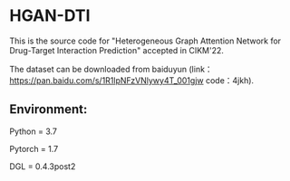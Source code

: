 # HGAN-DTI

This is the source code for "Heterogeneous Graph Attention Network for Drug-Target Interaction Prediction" accepted in CIKM'22.

The dataset can be downloaded from baiduyun (link：https://pan.baidu.com/s/1R1lpNFzVNlywy4T_001gjw code：4jkh).

## Environment:

Python = 3.7

Pytorch = 1.7

DGL = 0.4.3post2
